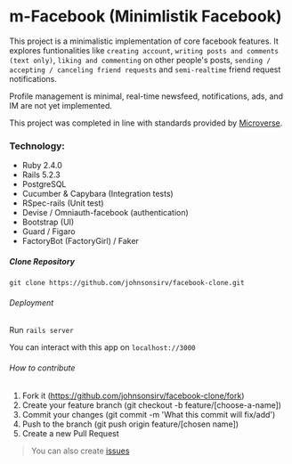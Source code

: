# m-Facebook (Minimlistik Facebook)

This project is a minimalistic implementation of core facebook features. It explores funtionalities like ``creating account``, ``writing posts and comments (text only)``, ``liking and commenting`` on other people's posts, ``sending / accepting / canceling friend requests`` and ``semi-realtime`` friend request notifications.

Profile management is minimal, real-time newsfeed, notifications, ads, and IM are not yet implemented.

This project was completed in line with standards provided by [Microverse](https://www.microverse.org/ "The Global School for Remote Software Developers!").

### Technology:

* Ruby 2.4.0
* Rails 5.2.3
* PostgreSQL
* Cucumber & Capybara (Integration tests)
*	RSpec-rails (Unit test)
* Devise / Omniauth-facebook (authentication)
* Bootstrap (UI)
* Guard / Figaro
* FactoryBot (FactoryGirl) / Faker

##### Clone Repository
```git clone https://github.com/johnsonsirv/facebook-clone.git```


###### Deployment

Run ```rails server```

You can interact with this app on ```localhost://3000```

###### How to contribute
1. Fork it (https://github.com/johnsonsirv/facebook-clone/fork)
2. Create your feature branch (git checkout -b feature/[choose-a-name])
3. Commit your changes (git commit -m 'What this commit will fix/add')
4. Push to the branch (git push origin feature/[chosen name])
5. Create a new Pull Request
> You can also create [issues](https://github.com/johnsonsirv/facebook-clone/issues)


